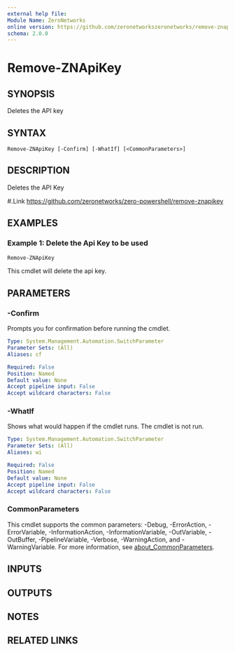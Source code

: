 ```yaml
---
external help file:
Module Name: ZeroNetworks
online version: https://github.com/zeronetworkszeronetworks/remove-znapikey
schema: 2.0.0
---
```


# Remove-ZNApiKey

## SYNOPSIS
Deletes the API key

## SYNTAX

```
Remove-ZNApiKey [-Confirm] [-WhatIf] [<CommonParameters>]
```

## DESCRIPTION
Deletes the API Key

#.Link
https://github.com/zeronetworks/zero-powershell/remove-znapikey

## EXAMPLES

### Example 1: Delete the Api Key to be used
```powershell
Remove-ZNApiKey
```

This cmdlet will delete the api key.

## PARAMETERS

### -Confirm
Prompts you for confirmation before running the cmdlet.

```yaml
Type: System.Management.Automation.SwitchParameter
Parameter Sets: (All)
Aliases: cf

Required: False
Position: Named
Default value: None
Accept pipeline input: False
Accept wildcard characters: False
```

### -WhatIf
Shows what would happen if the cmdlet runs.
The cmdlet is not run.

```yaml
Type: System.Management.Automation.SwitchParameter
Parameter Sets: (All)
Aliases: wi

Required: False
Position: Named
Default value: None
Accept pipeline input: False
Accept wildcard characters: False
```

### CommonParameters
This cmdlet supports the common parameters: -Debug, -ErrorAction, -ErrorVariable, -InformationAction, -InformationVariable, -OutVariable, -OutBuffer, -PipelineVariable, -Verbose, -WarningAction, and -WarningVariable. For more information, see [about_CommonParameters](http://go.microsoft.com/fwlink/?LinkID=113216).

## INPUTS

## OUTPUTS

## NOTES

## RELATED LINKS

